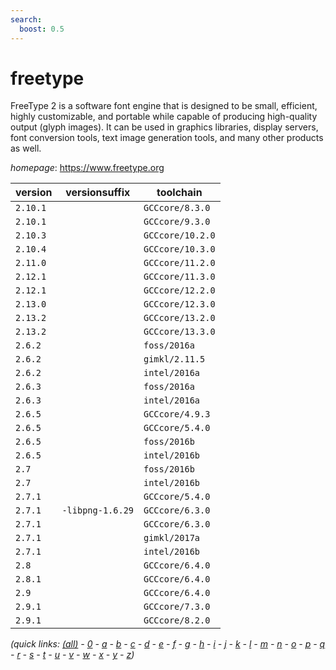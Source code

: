 ```yaml
---
search:
  boost: 0.5
---
```

# freetype

FreeType 2 is a software font engine that is designed to be small, efficient,  highly customizable, and portable while capable of producing high-quality  output (glyph images). It can be used in graphics libraries, display servers,  font conversion tools, text image generation tools, and many other products  as well.

*homepage*: <https://www.freetype.org>

version | versionsuffix | toolchain
--------|---------------|----------
``2.10.1`` |  | ``GCCcore/8.3.0``
``2.10.1`` |  | ``GCCcore/9.3.0``
``2.10.3`` |  | ``GCCcore/10.2.0``
``2.10.4`` |  | ``GCCcore/10.3.0``
``2.11.0`` |  | ``GCCcore/11.2.0``
``2.12.1`` |  | ``GCCcore/11.3.0``
``2.12.1`` |  | ``GCCcore/12.2.0``
``2.13.0`` |  | ``GCCcore/12.3.0``
``2.13.2`` |  | ``GCCcore/13.2.0``
``2.13.2`` |  | ``GCCcore/13.3.0``
``2.6.2`` |  | ``foss/2016a``
``2.6.2`` |  | ``gimkl/2.11.5``
``2.6.2`` |  | ``intel/2016a``
``2.6.3`` |  | ``foss/2016a``
``2.6.3`` |  | ``intel/2016a``
``2.6.5`` |  | ``GCCcore/4.9.3``
``2.6.5`` |  | ``GCCcore/5.4.0``
``2.6.5`` |  | ``foss/2016b``
``2.6.5`` |  | ``intel/2016b``
``2.7`` |  | ``foss/2016b``
``2.7`` |  | ``intel/2016b``
``2.7.1`` |  | ``GCCcore/5.4.0``
``2.7.1`` | ``-libpng-1.6.29`` | ``GCCcore/6.3.0``
``2.7.1`` |  | ``GCCcore/6.3.0``
``2.7.1`` |  | ``gimkl/2017a``
``2.7.1`` |  | ``intel/2016b``
``2.8`` |  | ``GCCcore/6.4.0``
``2.8.1`` |  | ``GCCcore/6.4.0``
``2.9`` |  | ``GCCcore/6.4.0``
``2.9.1`` |  | ``GCCcore/7.3.0``
``2.9.1`` |  | ``GCCcore/8.2.0``


*(quick links: [(all)](../index.md) - [0](../0/index.md) - [a](../a/index.md) - [b](../b/index.md) - [c](../c/index.md) - [d](../d/index.md) - [e](../e/index.md) - [f](../f/index.md) - [g](../g/index.md) - [h](../h/index.md) - [i](../i/index.md) - [j](../j/index.md) - [k](../k/index.md) - [l](../l/index.md) - [m](../m/index.md) - [n](../n/index.md) - [o](../o/index.md) - [p](../p/index.md) - [q](../q/index.md) - [r](../r/index.md) - [s](../s/index.md) - [t](../t/index.md) - [u](../u/index.md) - [v](../v/index.md) - [w](../w/index.md) - [x](../x/index.md) - [y](../y/index.md) - [z](../z/index.md))*

